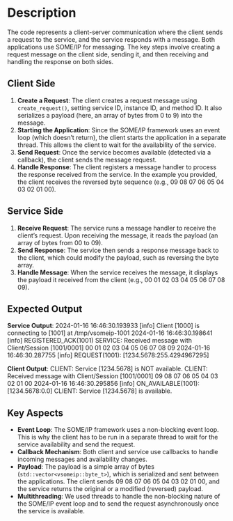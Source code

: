 # Description

The code represents a client-server communication where the client sends a request to the service, and the service responds with a message. Both applications use SOME/IP for messaging. The key steps involve creating a request message on the client side, sending it, and then receiving and handling the response on both sides.

## Client Side

1. **Create a Request**: The client creates a request message using `create_request()`, setting service ID, instance ID, and method ID. It also serializes a payload (here, an array of bytes from 0 to 9) into the message.
2. **Starting the Application**: Since the SOME/IP framework uses an event loop (which doesn’t return), the client starts the application in a separate thread. This allows the client to wait for the availability of the service.
3. **Send Request**: Once the service becomes available (detected via a callback), the client sends the message request.
4. **Handle Response**: The client registers a message handler to process the response received from the service. In the example you provided, the client receives the reversed byte sequence (e.g., 09 08 07 06 05 04 03 02 01 00).

## Service Side

1. **Receive Request**: The service runs a message handler to receive the client’s request. Upon receiving the message, it reads the payload (an array of bytes from 00 to 09).
2. **Send Response**: The service then sends a response message back to the client, which could modify the payload, such as reversing the byte array.
3. **Handle Message**: When the service receives the message, it displays the payload it received from the client (e.g., 00 01 02 03 04 05 06 07 08 09).

## Expected Output

**Service Output**:
    2024-01-16 16:46:30.193933 [info] Client [1000] is connecting to [1001] at /tmp/vsomeip-1001
    2024-01-16 16:46:30.198641 [info] REGISTERED_ACK(1001)
    SERVICE: Received message with Client/Session [1001/0001] 00 01 02 03 04 05 06 07 08 09 
    2024-01-16 16:46:30.287755 [info] REQUEST(1001): [1234.5678:255.4294967295]


**Client Output**:
    CLIENT: Service [1234.5678] is NOT available.
    CLIENT: Received message with Client/Session [1001/0001] 09 08 07 06 05 04 03 02 01 00 
    2024-01-16 16:46:30.295856 [info] ON_AVAILABLE(1001): [1234.5678:0.0]
    CLIENT: Service [1234.5678] is available.


## Key Aspects

- **Event Loop**: The SOME/IP framework uses a non-blocking event loop. This is why the client has to be run in a separate thread to wait for the service availability and send the request.
- **Callback Mechanism**: Both client and service use callbacks to handle incoming messages and availability changes.
- **Payload**: The payload is a simple array of bytes (`std::vector<vsomeip::byte_t>`), which is serialized and sent between the applications. The client sends 09 08 07 06 05 04 03 02 01 00, and the service returns the original or a modified (reversed) payload.
- **Multithreading**: We used threads to handle the non-blocking nature of the SOME/IP event loop and to send the request asynchronously once the service is available.
